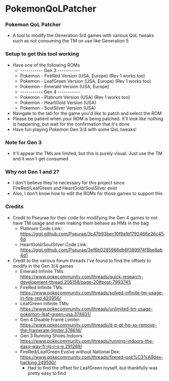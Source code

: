 # PokemonQoLPatcher

### Pokemon QoL Patcher
* A tool to modify the Generation 3/4 games with various QoL tweaks such as not consuming the TM on use like Generation 5

### Setup to get this tool working
* Have one of the following ROMs
  * ----------- Gen 3 -----------
  * Pokemon - FireRed Version (USA, Europe) (Rev 1 works too)
  * Pokemon - LeafGreen Version (USA, Europe) (Rev 1 works too)
  * Pokemon - Emerald Version (USA, Europe)
  * ----------- Gen 4 -----------
  * Pokemon - Platinum Version (USA) (Rev 1 works too)
  * Pokemon - HeartGold Version (USA)
  * Pokemon - SoulSilver Version (USA)
* Navigate to the tab for the game you'd like to patch and select the ROM
* Please be patient when your ROM is being patched. It'll look like nothing is happening, but wait for the confirmation that it's done
* Have fun playing Pokemon Gen 3/4 with some QoL tweaks!

### Note for Gen 3
* It'll appear the TMs are limited, but this is purely visual. Just use the TM and it won't get consumed

### Why not Gen 1 and 2?
* I don't believe they're necessary for this project since FireRed/LeafGreen and HeartGold/SoulSilver exist
* Also, I don't know how to edit the ROMs for those games to support this

### Credits
* Credit to Pseurae for their code for modifying the Gen 4 games to not have TM usage and even making them behave as HMs in the bag
  * Platinum Code Link: https://gist.github.com/Pseurae/3c47b93bec10f9a1b1792466e26c456d
  * HeartGold/SoulSilver Code Link: https://gist.github.com/Pseurae/3ef6b0285966db6f389974f8be8ab4d1
* Credit to the various forum threads I've found to find the offsets to modify in the Gen 3/4 games
  * Emerald Infinite TMs: https://www.pokecommunity.com/threads/quick-research-development-thread.205158/page-20#post-7993745
  * FireRed Infinite TMs: https://www.pokecommunity.com/threads/solved-infinite-tm-usage-in-fire-red.420956/
  * LeafGreen Infinite TMs: https://www.pokecommunity.com/threads/unlimited-tm-usage-pokemon-leaf-green-usa.374831/
  * Gen 4 Disable Frame Limiter: https://www.pokecommunity.com/threads/d-p-pt-hg-ss-remove-the-framerate-limiter.378618/
  * Gen 3 Running Shoes Indoors: https://www.pokecommunity.com/threads/running-indoors-the-easy-way-fr-lg-r-s-e.291269/
  * FireRed/LeafGreen Evolve without National Dex: https://www.pokecommunity.com/threads/firered-pok%C3%A9dex-hacking.249530/
    * Had to find the offset for LeafGreen myself, but thankfully was pretty easy to find